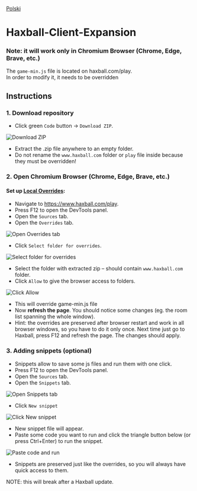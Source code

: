 [Polski](https://github.com/ChasmSolacer/Haxball-Client-Expansion/blob/master/README_pl.md#haxball-client-expansion)
# Haxball-Client-Expansion
### Note: it will work only in Chromium Browser (Chrome, Edge, Brave, etc.)
The `game-min.js` file is located on haxball.com/play.<br>
In order to modify it, it needs to be overridden

## Instructions
### 1. Download repository
- Click green `Code` button → `Download ZIP`.

![Download ZIP](https://user-images.githubusercontent.com/46286197/215098635-7506d00a-2649-48ef-92aa-2892205a0ddd.png)
- Extract the .zip file anywhere to an empty folder.
- Do not rename the `www.haxball.com` folder or `play` file inside because they must be overridden!

### 2. Open Chromium Browser (Chrome, Edge, Brave, etc.)
#### Set up [Local Overrides](https://developer.chrome.com/blog/new-in-devtools-65/#overrides):
- Navigate to https://www.haxball.com/play.
- Press F12 to open the DevTools panel.
- Open the `Sources` tab.
- Open the `Overrides` tab.

![Open Overrides tab](https://user-images.githubusercontent.com/46286197/230602334-765266de-6b4f-4b5a-9c8c-6333f574dd36.png)
- Click `Select folder for overrides`.

![Select folder for overrides](https://user-images.githubusercontent.com/46286197/230602819-2b8cf3ba-fa73-4960-96fd-be18b0eb06c6.png)
- Select the folder with extracted zip – should contain `www.haxball.com` folder.
- Click `Allow` to give the browser access to folders.

![Click Allow](https://user-images.githubusercontent.com/46286197/230603501-2fe09d7d-19ba-4f27-afad-6997cd2c3d9b.png)
- This will override game-min.js file
- Now **refresh the page**. You should notice some changes (eg. the room list spanning the whole window).
- Hint: the overrides are preserved after browser restart and work in all browser windows, so you have to do it only once. Next time just go to Haxball, press F12 and refresh the page. The changes should apply.

### 3. Adding snippets (optional)
- Snippets allow to save some js files and run them with one click.
- Press F12 to open the DevTools panel.
- Open the `Sources` tab.
- Open the `Snippets` tab.

![Open Snippets tab](https://user-images.githubusercontent.com/46286197/230608281-43c4fa5d-6eb7-4d4a-8189-ad3a520fe7df.png)
- Click `New snippet`

![Click New snippet](https://user-images.githubusercontent.com/46286197/230608837-b500e47b-26e7-4ad5-a794-199e12b252b4.png)
- New snippet file will appear.
- Paste some code you want to run and click the triangle button below (or press Ctrl+Enter) to run the snippet.

![Paste code and run](https://user-images.githubusercontent.com/46286197/230609759-e80f906d-173b-4781-8ac2-7c06767956c4.png)
- Snippets are preserved just like the overrides, so you will always have quick access to them.

NOTE: this will break after a Haxball update.
